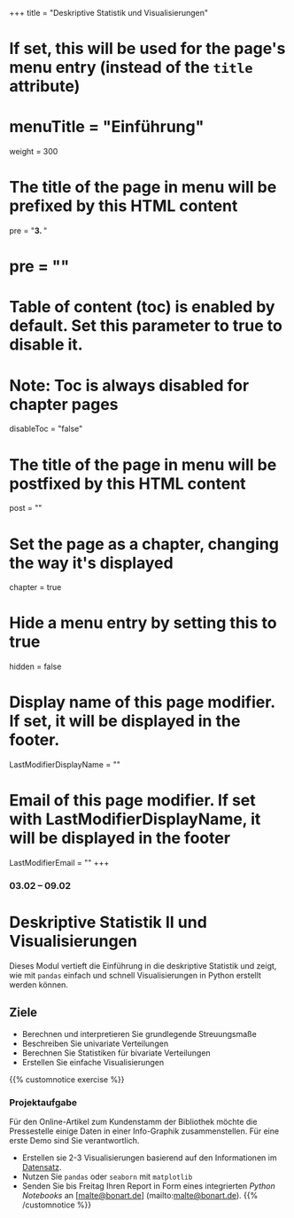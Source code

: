 +++
title = "Deskriptive Statistik und Visualisierungen"
# If set, this will be used for the page's menu entry (instead of the `title` attribute)
# menuTitle = "Einführung"
weight = 300
# The title of the page in menu will be prefixed by this HTML content
 pre = "<b>3. </b>"
# pre = "<i class='fab fa-github'></i>"
# Table of content (toc) is enabled by default. Set this parameter to true to disable it.
# Note: Toc is always disabled for chapter pages
disableToc = "false"

# The title of the page in menu will be postfixed by this HTML content
post = ""
# Set the page as a chapter, changing the way it's displayed
chapter = true
# Hide a menu entry by setting this to true
hidden = false
# Display name of this page modifier. If set, it will be displayed in the footer.
LastModifierDisplayName = ""
# Email of this page modifier. If set with LastModifierDisplayName, it will be displayed in the footer
LastModifierEmail = ""
+++


### 03.02 – 09.02

# Deskriptive Statistik II und Visualisierungen

Dieses Modul vertieft die Einführung in die deskriptive Statistik und zeigt, wie mit `pandas` einfach und schnell Visualisierungen in Python erstellt werden können.

## Ziele

- Berechnen und interpretieren Sie grundlegende Streuungsmaße
- Beschreiben Sie univariate Verteilungen
- Berechnen Sie Statistiken für bivariate Verteilungen
- Erstellen Sie einfache Visualisierungen

{{% customnotice exercise %}}

### Projektaufgabe

Für den Online-Artikel zum Kundenstamm der Bibliothek möchte die Pressestelle einige Daten in einer Info-Graphik zusammenstellen. Für eine erste Demo sind Sie verantwortlich.

- Erstellen sie 2-3 Visualisierungen basierend auf den Informationen im [Datensatz](/data-librarian/organisation/dataset/).
- Nutzen Sie `pandas` oder `seaborn` mit `matplotlib`
- Senden Sie bis Freitag Ihren Report in Form eines integrierten *Python Notebooks* an [malte@bonart.de] (mailto:malte@bonart.de).
{{% /customnotice %}}
